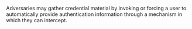 Adversaries may gather credential material by invoking or forcing a user to automatically provide authentication information through a mechanism in which they can intercept.
